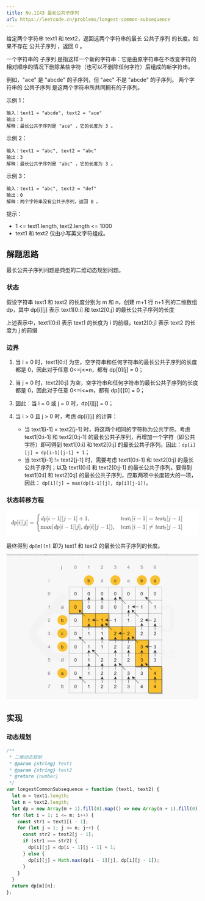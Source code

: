 ```yaml
---
title: No.1143 最长公共子序列
url: https://leetcode.cn/problems/longest-common-subsequence
---
```


给定两个字符串 text1 和 text2，返回这两个字符串的最长 公共子序列 的长度。如果不存在 公共子序列 ，返回 0 。

一个字符串的 子序列 是指这样一个新的字符串：它是由原字符串在不改变字符的相对顺序的情况下删除某些字符（也可以不删除任何字符）后组成的新字符串。

例如，"ace" 是 "abcde" 的子序列，但 "aec" 不是 "abcde" 的子序列。
两个字符串的 公共子序列 是这两个字符串所共同拥有的子序列。

示例 1：

```text
输入：text1 = "abcde", text2 = "ace"
输出：3
解释：最长公共子序列是 "ace" ，它的长度为 3 。
```

示例 2：

```text
输入：text1 = "abc", text2 = "abc"
输出：3
解释：最长公共子序列是 "abc" ，它的长度为 3 。
```

示例 3：

```text
输入：text1 = "abc", text2 = "def"
输出：0
解释：两个字符串没有公共子序列，返回 0 。
```

提示：

- 1 <= text1.length, text2.length <= 1000
- text1 和 text2 仅由小写英文字符组成。

## 解题思路

最长公共子序列问题是典型的二维动态规划问题。

### 状态

假设字符串 text1 和 text2 的长度分别为 m 和 n，创建 m+1 行 n+1 列的二维数组 dp，其中 dp\[i\]\[j\] 表示 text1\[0:i\] 和 text2\[0:j\] 的最长公共子序列的长度

上述表示中，text1\[0:i\] 表示 text1 的长度为 i 的前缀，text2\[0:j\] 表示 text2 的长度为 j 的前缀

### 边界

1. 当 i = 0 时，text1\[0:i\] 为空，空字符串和任何字符串的最长公共子序列的长度都是 0，因此对于任意 0<=j<=n，都有 dp\[0\]\[j\] = 0；

2. 当 j = 0 时，text2\[0:j\] 为空，空字符串和任何字符串的最长公共子序列的长度都是 0，因此对于任意 0<=i<=m，都有 dp\[i\]\[0\] = 0；

3. 因此：当 i = 0 或 j = 0 时，dp\[i\]\[j\] = 0；

4. 当 i > 0 且 j > 0 时，考虑 dp\[i\]\[j\] 的计算：
   - 当 text1\[i-1\] = text2\[j-1\] 时，将这两个相同的字符称为公共字符。考虑 text1\[0:i-1\] 和 text2\[0:j-1\] 的最长公共子序列，再增加一个字符（即公共字符）即可得到 text1\[0:i\] 和 text2\[0:j\] 的最长公共子序列。因此：`dp[i][j] = dp[i-1][j-1] + 1`；
   - 当 text1\[i-1\] != text2\[j-1\] 时，需要考虑 text1\[0:i-1\] 和 text2\[0:j\] 的最长公共子序列；以及 text1\[0:i\] 和 text2\[0:j-1\] 的最长公共子序列。要得到 text1\[0:i\] 和 text2\[0:j\] 的最长公共子序列，应取两项中长度较大的一项，因此： `dp[i][j] = max(dp[i-1][j], dp[i][j-1])`。

### 状态转移方程

![function-formula](https://raw.githubusercontent.com/wcywxq/image-store/master/ssg/code_leetcode_No.1143_function-formula.png)

最终得到 `dp[m][n]` 即为 text1 和 text2 的最长公共子序列的长度。

![graphic-solution](https://raw.githubusercontent.com/wcywxq/image-store/master/ssg/code_leetcode_No.1143_graphic-solution.png)

## 实现

### 动态规划

```js
/**
 * 二维动态规划
 * @param {string} text1
 * @param {string} text2
 * @return {number}
 */
var longestCommonSubsequence = function (text1, text2) {
  let m = text1.length;
  let n = text2.length;
  let dp = new Array(m + 1).fill(0).map(() => new Array(n + 1).fill(0));
  for (let i = 1; i <= m; i++) {
    const str1 = text1[i - 1];
    for (let j = 1; j <= n; j++) {
      const str2 = text2[j - 1];
      if (str1 === str2) {
        dp[i][j] = dp[i - 1][j - 1] + 1;
      } else {
        dp[i][j] = Math.max(dp[i - 1][j], dp[i][j - 1]);
      }
    }
  }
  return dp[m][n];
};
```

